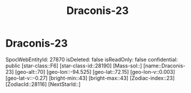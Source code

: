 ﻿---
title: "Draconis-23"
location: [72.15,-94.525,70]
type: Station
tags:
- astro/Star

---

# Draconis-23

SpocWebEntityId: 27870
isDeleted: false
isReadOnly: false
confidential: public
[star-class::F6]
[star-class-id::28190]
[Mass-sol::]
[name::Draconis-23]
[geo-alt::70]
[geo-lon::-94.525]
[geo-lat::72.15]
[geo-lon-v::0.003]
[geo-lat-v::-0.27]
[bright-min::43]
[bright-max::43]
[Zodiac-index::23]
[ZodiacId::28116]
[NextStarId::]

